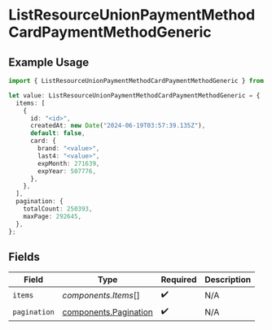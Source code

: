 # ListResourceUnionPaymentMethodCardPaymentMethodGeneric

## Example Usage

```typescript
import { ListResourceUnionPaymentMethodCardPaymentMethodGeneric } from "@polar-sh/sdk/models/components/listresourceunionpaymentmethodcardpaymentmethodgeneric.js";

let value: ListResourceUnionPaymentMethodCardPaymentMethodGeneric = {
  items: [
    {
      id: "<id>",
      createdAt: new Date("2024-06-19T03:57:39.135Z"),
      default: false,
      card: {
        brand: "<value>",
        last4: "<value>",
        expMonth: 271639,
        expYear: 507776,
      },
    },
  ],
  pagination: {
    totalCount: 250393,
    maxPage: 292645,
  },
};
```

## Fields

| Field                                                          | Type                                                           | Required                                                       | Description                                                    |
| -------------------------------------------------------------- | -------------------------------------------------------------- | -------------------------------------------------------------- | -------------------------------------------------------------- |
| `items`                                                        | *components.Items*[]                                           | :heavy_check_mark:                                             | N/A                                                            |
| `pagination`                                                   | [components.Pagination](../../models/components/pagination.md) | :heavy_check_mark:                                             | N/A                                                            |